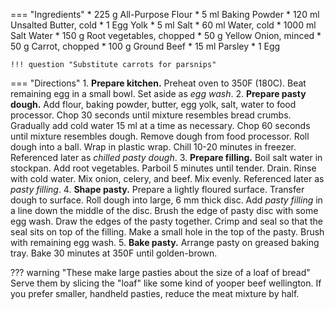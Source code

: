 === "Ingredients"
    * 225 g All-Purpose Flour
    * 5 ml Baking Powder
    * 120 ml Unsalted Butter, cold
    * 1 Egg Yolk
    * 5 ml Salt
    * 60 ml Water, cold
    * 1000 ml Salt Water
    * 150 g Root vegetables, chopped
    * 50 g Yellow Onion, minced
    * 50 g Carrot, chopped
    * 100 g Ground Beef
    * 15 ml Parsley
    * 1 Egg

    !!! question "Substitute carrots for parsnips"

=== "Directions"
    1. **Prepare kitchen.** Preheat oven to 350F (180C). Beat remaining egg in a small bowl. Set aside as *egg wash*.
    2. **Prepare pasty dough.** Add flour, baking powder, butter, egg yolk, salt, water to food processor. Chop 30 seconds until mixture resembles bread crumbs. Gradually add cold water 15 ml at a time as necessary. Chop 60 seconds until mixture resembles dough. Remove dough from food processor. Roll dough into a ball. Wrap in plastic wrap. Chill 10-20 minutes in freezer. Referenced later as *chilled pasty dough*.
    3. **Prepare filling.** Boil salt water in stockpan. Add root vegetables. Parboil 5 minutes until tender. Drain. Rinse with cold water. Mix onion, celery, and beef. Mix evenly. Referenced later as *pasty filling*.
    4. **Shape pasty.** Prepare a lightly floured surface. Transfer dough to surface. Roll dough into large, 6 mm thick disc. Add *pasty filling* in a line down the middle of the disc. Brush the edge of pasty disc with some egg wash. Draw the edges of the pasty together. Crimp and seal so that the seal sits on top of the filling. Make a small hole in the top of the pasty. Brush with remaining egg wash.
    5. **Bake pasty.** Arrange pasty on greased baking tray. Bake 30 minutes at 350F until golden-brown.

??? warning "These make large pasties about the size of a loaf of bread"
    Serve them by slicing the "loaf" like some kind of yooper beef wellington. If you prefer smaller, handheld pasties, reduce the meat mixture by half.

[^1]:
    ["Cornish Pasty."](https://www.hairybikers.com/recipes/view/cornish-pasty) *Hairy Bikers.* December 2015. Accessed 2019.
